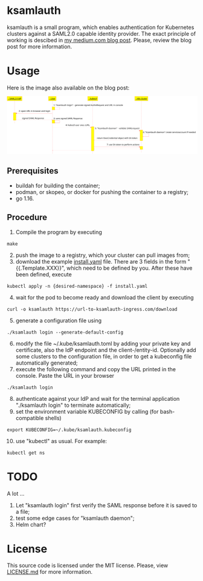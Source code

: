 # ksamlauth

ksamlauth is a small program, which enables authentication for Kubernetes clusters against a SAML2.0 capable identity provider. The exact principle of working is descibed in [my medium.com blog post](https://mihail-milev.medium.com/kubernetes-authentication-using-saml2-0-4167c0051ebe). Please, review the blog post for more information.

# Usage

Here is the image also available on the blog post:

![ksamlauth UML diagram](/assets/ksamlauth.png "ksamlauth UML diagram")

## Prerequisites

- buildah for building the container;
- podman, or skopeo, or docker for pushing the container to a registry;
- go 1.16.

## Procedure

1. Compile the program by executing
```
make
```
2. push the image to a registry, which your cluster can pull images from;
3. download the example [install.yaml](/assets/install.yaml) file. There are 3 fields in the form "{{.Template.XXX}}", which need to be defined by you. After these have been defined, execute
```
kubectl apply -n {desired-namespace} -f install.yaml
```
4. wait for the pod to become ready and download the client by executing
```
curl -o ksamlauth https://url-to-ksamlauth-ingress.com/download
```
5. generate a configuration file using 
```
./ksamlauth login --generate-default-config
```
6. modify the file ~/.kube/ksamlauth.toml by adding your private key and certificate, also the IdP endpoint and the client-/entity-id. Optionally add some clusters to the configuration file, in order to get a kubeconfig file automatically generated;
7. execute the following command and copy the URL printed in the console. Paste the URL in your browser
```
./ksamlauth login
```
8. authenticate against your IdP and wait for the terminal application "./ksamlauth login" to terminate automatically;
9. set the environment variable KUBECONFIG by calling (for bash-compatible shells)
```
export KUBECONFIG=~/.kube/ksamlauth.kubeconfig
```
10. use "kubectl" as usual. For example: 
```
kubectl get ns
```

# TODO

A lot ...

1. Let "ksamlauth login" first verify the SAML response before it is saved to a file;
2. test some edge cases for "ksamlauth daemon";
3. Helm chart?

# License

This source code is licensed under the MIT license. Please, view [LICENSE.md](/LICENSE.md) for more information.